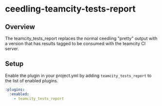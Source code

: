 ceedling-teamcity-tests-report
==============================

## Overview

The teamcity_tests_report replaces the normal ceedling "pretty" output with 
a version that has results tagged to be consumed with the teamcity CI server.

## Setup

Enable the plugin in your project.yml by adding `teamcity_tests_report`
to the list of enabled plugins.

``` YAML
:plugins:
  :enabled:
    - teamcity_tests_report
```
